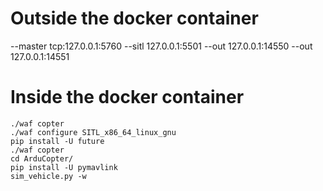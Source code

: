 # Outside the docker container

--master tcp:127.0.0.1:5760 --sitl 127.0.0.1:5501 --out 127.0.0.1:14550 --out 127.0.0.1:14551

# Inside the docker container

```shell
./waf copter
./waf configure SITL_x86_64_linux_gnu
pip install -U future
./waf copter
cd ArduCopter/
pip install -U pymavlink
sim_vehicle.py -w
```
